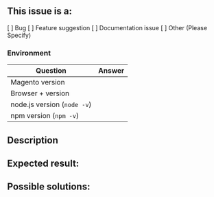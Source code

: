## This issue is a:

[ ] Bug
[ ] Feature suggestion
[ ] Documentation issue
[ ] Other (Please Specify)

### Environment

| Question                    |    Answer     |
| --------------------------- | :-----------: |
| Magento version             | <!--Answer--> |
| Browser + version           | <!--Answer--> |
| node.js version (`node -v`) | <!--Answer--> |
| npm version (`npm -v`)      | <!--Answer--> |

## Description

<!-- (REQUIRED) Describe the issue with as much detail as possible -->

## Expected result:

<!-- (REQUIRED) When this issue is resolved, what is the expected result/behavior? -->

## Possible solutions:

<!-- (OPTIONAL) What would a solution for this issue look like? -->
